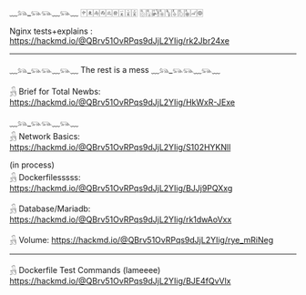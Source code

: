 
﹏𓃬_𓃮𓃮﹏𓃮﹏
🀄︎🀀🀁🀂🀃🀅🀇🀈🀉
🀢🀣🀤🀥🀦🀧🀨🀩🀐🀙

Nginx tests+explains :
https://hackmd.io/@QBrv51OvRPqs9dJjL2YIig/rk2Jbr24xe

-------------------------------------------------
﹏𓃬_𓃮𓃮﹏𓃮﹏ The rest is a mess ﹏𓃬_𓃮𓃮﹏𓃮﹏

𓃻 Brief for Total Newbs:
https://hackmd.io/@QBrv51OvRPqs9dJjL2YIig/HkWxR-JExe

﹏𓃬_𓃮𓃮﹏𓃮﹏ <br>
𓃻 Network Basics: 
https://hackmd.io/@QBrv51OvRPqs9dJjL2YIig/S102HYKNll

(in process)<br>
𓃻 Dockerfilesssss:
https://hackmd.io/@QBrv51OvRPqs9dJjL2YIig/BJJj9PQXxg

𓃻 Database/Mariadb:
https://hackmd.io/@QBrv51OvRPqs9dJjL2YIig/rk1dwAoVxx

𓃻 Volume:
https://hackmd.io/@QBrv51OvRPqs9dJjL2YIig/rye_mRiNeg

-------------------------------------------------
𓃻 Dockerfile Test Commands (lameeee)
https://hackmd.io/@QBrv51OvRPqs9dJjL2YIig/BJE4fQvVlx

